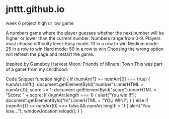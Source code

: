 # jnttt.github.io
week 6 project high or low game

A numbers game where the player guesses whether the next number will be higher or lower than the current number. 
Numbers range from 0-9. 
Players must choose difficulty level:
Easy mode: 10 in a row to win
Medium mode: 25 in a row to win
Hard mode: 50 in a row to win
Choosing the wrong option will refresh the page and restart the game.

Inspired by Gameboy Harvest Moon: Friends of Mineral Town 
This was part of a game from my childhood.

Code Snippet
function high() {
  if (numArr[1] >= numArr[0] === true) {
    numArr.shift();
    document.getElementById("number").innerHTML = numArr[0];
    score += 1;
    document.getElementById("score").innerHTML = "Score: " + score;
    if (numArr.length === 1) {
      alert("You win!!!");
      document.getElementById("h1").innerHTML = "YOU WIN!";
    }
  } else if (numArr[1] >= numArr[0] === false && numArr.length > 1) {
    alert("You lose...");
    window.location.reload();
  }
}
